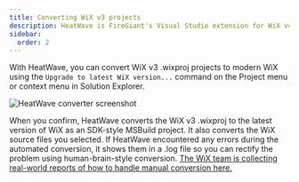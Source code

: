 ```yaml
---
title: Converting WiX v3 projects
description: HeatWave is FireGiant's Visual Studio extension for WiX v4
sidebar:
  order: 2
---
```


With HeatWave, you can convert WiX v3 .wixproj projects to modern WiX using the `Upgrade to latest WiX version...` command on the Project menu or context menu in Solution Explorer.

![HeatWave converter screenshot](/images/docs/converter0.png)

When you confirm, HeatWave converts the WiX v3 .wixproj to the latest version of WiX as an SDK-style MSBuild project. It also converts the WiX source files you selected. If HeatWave encountered any errors during the automated conversion, it shows them in a .log file so you can rectify the problem using human-brain-style conversion. [The WiX team is collecting real-world reports of how to handle manual conversion here.](/wix/fourthree/)

